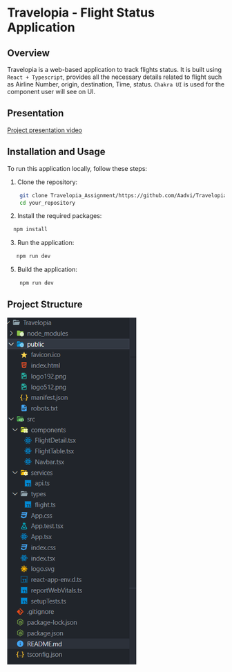 # Travelopia - Flight Status Application

## Overview
 Travelopia is a web-based application to track flights status. It is built using `React + Typescript`, provides all the necessary details related to flight such as Airline Number, origin, destination, Time, status. `Chakra UI` is used for the component user will see on UI.

 ## Presentation
 <a href="https://youtu.be/n_eYGgm74UY">Project
presentation video</a>

 ## Installation and Usage

   To run this application locally, follow these steps:

   1. Clone the repository:
  ```bash
      git clone Travelopia_Assignment/https://github.com/Aadvi/Travelopia.git
      cd your_repository 
   ```
  2. Install the required packages:
   ```bash
     npm install
   ```
  3. Run the application:
  ```bash
     npm run dev
  ```
  5. Build the application:
  ```bash
      npm run dev
  ```


## Project Structure

![image](https://github.com/Aadvi/Travelopia/blob/master/public/Screenshot%20(81).png)



